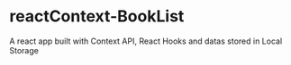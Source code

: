 # reactContext-BookList
A react app built with Context API, React Hooks and datas stored in Local Storage
